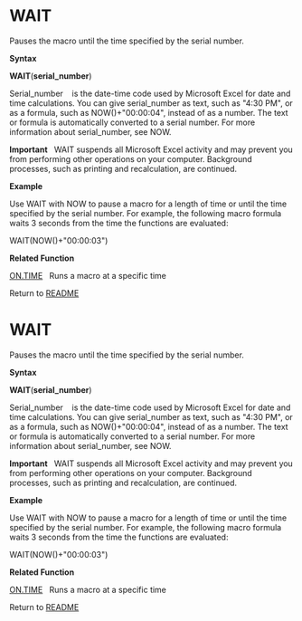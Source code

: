 # WAIT

Pauses the macro until the time specified by the serial number.

**Syntax**

**WAIT**(**serial\_number**)

Serial\_number&nbsp;&nbsp;&nbsp;&nbsp;is the date-time code used by
Microsoft Excel for date and time calculations. You can give
serial\_number as text, such as "4:30 PM", or as a formula, such as
NOW()+"00:00:04", instead of as a number. The text or formula is
automatically converted to a serial number. For more information about
serial\_number, see NOW.

**Important**&nbsp;&nbsp;&nbsp;WAIT suspends all Microsoft Excel
activity and may prevent you from performing other operations on your
computer. Background processes, such as printing and recalculation, are
continued.

**Example**

Use WAIT with NOW to pause a macro for a length of time or until the
time specified by the serial number. For example, the following macro
formula waits 3 seconds from the time the functions are evaluated:

WAIT(NOW()+"00:00:03")

**Related Function**

[ON.TIME](ON.TIME.md)&nbsp;&nbsp;&nbsp;Runs a macro at a specific time



Return to [README](README.md#W)

# WAIT

Pauses the macro until the time specified by the serial number.

**Syntax**

**WAIT**(**serial\_number**)

Serial\_number&nbsp;&nbsp;&nbsp;&nbsp;is the date-time code used by
Microsoft Excel for date and time calculations. You can give
serial\_number as text, such as "4:30 PM", or as a formula, such as
NOW()+"00:00:04", instead of as a number. The text or formula is
automatically converted to a serial number. For more information about
serial\_number, see NOW.

**Important**&nbsp;&nbsp;&nbsp;WAIT suspends all Microsoft Excel
activity and may prevent you from performing other operations on your
computer. Background processes, such as printing and recalculation, are
continued.

**Example**

Use WAIT with NOW to pause a macro for a length of time or until the
time specified by the serial number. For example, the following macro
formula waits 3 seconds from the time the functions are evaluated:

WAIT(NOW()+"00:00:03")

**Related Function**

[ON.TIME](ON.TIME.md)&nbsp;&nbsp;&nbsp;Runs a macro at a specific time



Return to [README](README.md#W)

